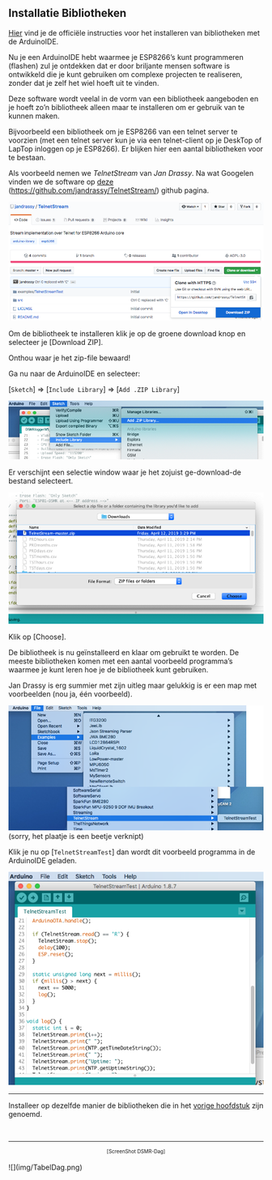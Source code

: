 ## Installatie Bibliotheken

[Hier](https://www.arduino.cc/en/guide/libraries) vind je de officiële instructies
voor het installeren van bibliotheken met de ArduinoIDE.

Nu je een ArduinoIDE hebt waarmee je ESP8266’s kunt programmeren (flashen) zul je 
ontdekken dat er door briljante mensen software is ontwikkeld die je kunt 
gebruiken om complexe projecten te realiseren, zonder dat je zelf het wiel 
hoeft uit te vinden.

Deze software wordt veelal in de vorm van een bibliotheek aangeboden en je 
hoeft zo’n bibliotheek alleen maar te installeren om er gebruik van te kunnen maken.

Bijvoorbeeld een bibliotheek om je ESP8266 van een telnet server te voorzien (met 
een telnet server kun je via een telnet-client op je DeskTop of LapTop inloggen op 
je ESP8266). Er blijken hier een aantal bibliotheken voor te bestaan. 

Als voorbeeld nemen we *TelnetStream* van *Jan Drassy*. Na wat Googelen vinden we de 
software op [deze](https://github.com/jandrassy/TelnetStream/) 
(https://github.com/jandrassy/TelnetStream/) github pagina. 

![](img/DownloadTelnet.png)

Om de bibliotheek te installeren klik je op de groene download knop en 
selecteer je [Download ZIP].

Onthou waar je het zip-file bewaard!

Ga nu naar de ArduinoIDE en selecteer:

[`Sketch`] => [`Include Library`] => [`Add .ZIP Library`]

![](img/IDE_Add_Lib_Zip.png)

Er verschijnt een selectie window waar je het zojuist ge-download-de bestand selecteert.

![](img/IDE_Install_Lib_Zip.png)

Klik op [Choose].

De bibliotheek is nu geïnstalleerd en klaar om gebruikt te worden. De meeste 
bibliotheken komen met een aantal voorbeeld programma’s waarmee je kunt leren 
hoe je de bibliotheek kunt gebruiken.

Jan Drassy is erg summier met zijn uitleg maar gelukkig is 
er een map met voorbeelden (nou ja, één voorbeeld). 

![](img/TelnetExample.png)
(sorry, het plaatje is een beetje verknipt)

Klik je nu op [`TelnetStreamTest`] dan wordt dit voorbeeld programma 
in de ArduinoIDE geladen.

![](img/TelnetTestProg.png)

---
Installeer op dezelfde manier de bibliotheken die in het [vorige hoofdstuk](benodigdeBibliotheken.md)
zijn genoemd.

<br>

---
<center style="font-size: 70%">[ScreenShot DSMR-Dag]</center><br>
![](img/TabelDag.png)
